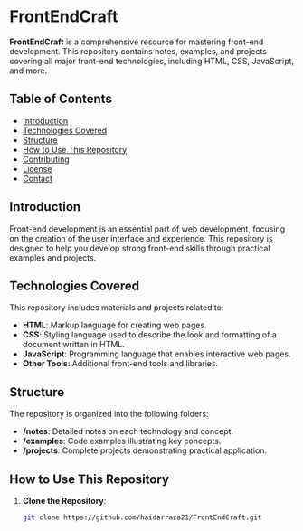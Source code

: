 # FrontEndCraft

**FrontEndCraft** is a comprehensive resource for mastering front-end development. This repository contains notes, examples, and projects covering all major front-end technologies, including HTML, CSS, JavaScript, and more.

## Table of Contents

- [Introduction](#introduction)
- [Technologies Covered](#technologies-covered)
- [Structure](#structure)
- [How to Use This Repository](#how-to-use-this-repository)
- [Contributing](#contributing)
- [License](#license)
- [Contact](#contact)

## Introduction

Front-end development is an essential part of web development, focusing on the creation of the user interface and experience. This repository is designed to help you develop strong front-end skills through practical examples and projects.

## Technologies Covered

This repository includes materials and projects related to:

- **HTML**: Markup language for creating web pages.
- **CSS**: Styling language used to describe the look and formatting of a document written in HTML.
- **JavaScript**: Programming language that enables interactive web pages.
- **Other Tools**: Additional front-end tools and libraries.

## Structure

The repository is organized into the following folders:

- **/notes**: Detailed notes on each technology and concept.
- **/examples**: Code examples illustrating key concepts.
- **/projects**: Complete projects demonstrating practical application.

## How to Use This Repository

1. **Clone the Repository**: 
   ```bash
   git clone https://github.com/haidarraza21/FrontEndCraft.git
